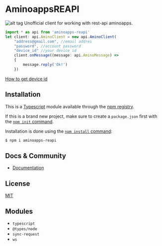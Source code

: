 # AminoappsREAPI
![alt tag](https://media-exp1.licdn.com/dms/image/C4D1BAQEwoHfh2Uwlkg/company-background_10000/0?e=2159024400&v=beta&t=rTGD7YioV171nHX4jESQRUe2IXTNlD4pQJwpITeshQk)
Unofficial client for working with rest-api aminoapps.
```typescript 
import * as api from 'aminoapps-reapi' 
let client: api.AminoClient = new api.AminoClient(
    "address@gmail.com", //email addres
    "password", //account password
    "device_id" //your device id
    client.onMessage((message: api.AminoMessage) => 
    {
        message.reply('Ok!')
    })
```
[How to get device id](https://github.com/ParadiseFallen/AminoappsREAPI/wiki/Device-id)
## Installation
This is a [Typescript](https://www.typescriptlang.org/) module available through the [npm registry](https://www.npmjs.com/).

If this is a brand new project, make sure to create a `package.json` first with
the [`npm init` command](https://docs.npmjs.com/creating-a-package-json-file).

Installation is done using the
[`npm install` command](https://docs.npmjs.com/getting-started/installing-npm-packages-locally):
```bash
$ npm i aminoapps-reapi
```
## Docs & Community
* [Documentation](https://github.com/ParadiseFallen/AminoappsREAPI/wiki/)
## License

  [MIT](LICENSE)
  
## Modules
+ `typescript`
+ `@types/node`
+ `sync-request`
+ `ws`
